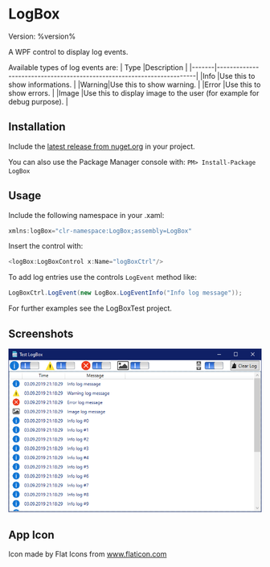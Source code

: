 # LogBox

Version: %version%

A WPF control to display log events.

Available types of log events are:
| Type  |Description                                                            | 
|-------|-----------------------------------------------------------------------|
|Info   |Use this to show informations.                                         |
|Warning|Use this to show warning.                                              |
|Error  |Use this to show errors.                                               |
|Image  |Use this to display image to the user (for example for debug purpose). |

## Installation
Include the [latest release from nuget.org](https://www.nuget.org/packages/LogBox/) in your project.

You can also use the Package Manager console with: `PM> Install-Package LogBox`

## Usage
Include the following namespace in your .xaml:
```C#
xmlns:logBox="clr-namespace:LogBox;assembly=LogBox"
```

Insert the control with:
```C#
<logBox:LogBoxControl x:Name="logBoxCtrl"/>
```

To add log entries use the controls `LogEvent` method like:
```C#
LogBoxCtrl.LogEvent(new LogBox.LogEventInfo("Info log message"));
```

For further examples see the LogBoxTest project.

## Screenshots

![LogBox screenshot](LogBoxTest\Screenshots\Screenshot_LogBox.png)

## App Icon
Icon made by Flat Icons from www.flaticon.com